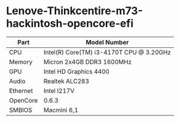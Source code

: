 # Lenove-Thinkcentire-m73-hackintosh-opencore-efi

| Part | Model Number
| --- | ---
| CPU | Intel(R) Core(TM) i3-4170T CPU @ 3.20GHz
| Memory | Micron 2x4GB  DDR3 1600MHz 
| GPU | Intel HD Graphics 4400
| Audio | Realtek ALC283
| Ethernet | Intel I217V
| OpenCore | 0.6.3
| SMBIOS | Macmini 6,1
